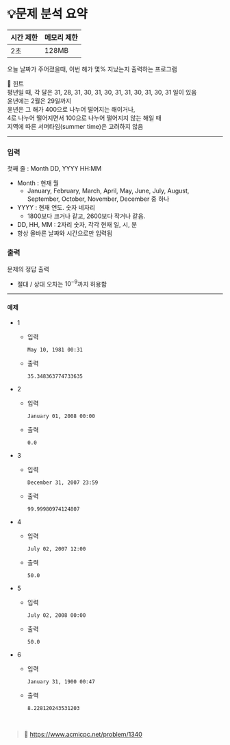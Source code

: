 # 💡**문제 분석 요약**

| 시간 제한 | 메모리 제한 |
| --- | --- |
| 2초 | 128MB |

오늘 날짜가 주어졌을때, 이번 해가 몇% 지났는지 출력하는 프로그램

<aside>
📢 힌트 <br>
평년일 때, 각 달은 31, 28, 31, 30, 31, 30, 31, 31, 30, 31, 30, 31 일이 있음 <br>
윤년에는 2월은 29일까지<br>
윤년은 그 해가 400으로 나누어 떨어지는 해이거나, <br>
4로 나누어 떨어지면서 100으로 나누어 떨어지지 않는 해일 때<br>
지역에 따른 서머타임(summer time)은 고려하지 않음
</aside>

---

### 입력

첫째 줄 : Month DD, YYYY HH:MM

- Month : 현재 월
    - January, February, March, April, May, June, July, August, September, October, November, December 중 하나
- YYYY : 현재 연도. 숫자 네자리
    - 1800보다 크거나 같고, 2600보다 작거나 같음.
- DD, HH, MM : 2자리 숫자, 각각 현재 일, 시, 분
- 항상 올바른 날짜와 시간으로만 입력됨

### 출력

문제의 정답 출력

- 절대 / 상대 오차는 $10^{-9}$까지 허용함

---

#### **예제**
- 1
    - 입력
        
        ```
        May 10, 1981 00:31
        ```
        
    - 출력
        
        ```
        35.348363774733635
        ```
        
- 2
    - 입력
        
        ```
        January 01, 2008 00:00
        ```
        
    - 출력
        
        ```
        0.0
        ```
        
- 3
    - 입력
        
        ```
        December 31, 2007 23:59
        ```
        
    - 출력
        
        ```
        99.99980974124807
        ```
        
- 4
    - 입력
        
        ```
        July 02, 2007 12:00
        ```
        
    - 출력
        
        ```
        50.0
        ```
        
- 5
    - 입력
        
        ```
        July 02, 2008 00:00
        ```
        
    - 출력
        
        ```
        50.0
        ```
        
- 6
    - 입력
        
        ```
        January 31, 1900 00:47
        ```
        
    - 출력
        
        ```
        8.228120243531203
        ```
            
<br>


> 📎 https://www.acmicpc.net/problem/1340

